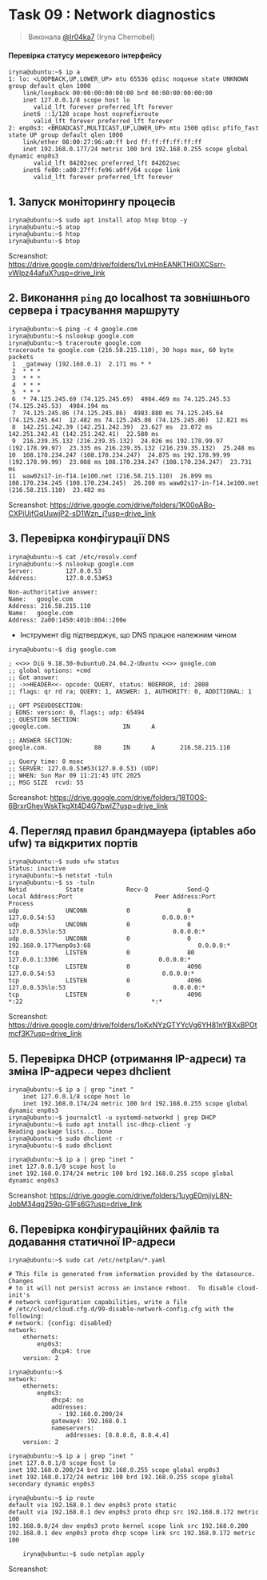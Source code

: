 # Task 09 : Network diagnostics

> Виконала [@Ir04ka7](https://https:github.com/Ir04ka7) (Iryna Chernobel)

#### Перевірка статусу мережевого інтерфейсу 
```
iryna@ubuntu:~$ ip a
1: lo: <LOOPBACK,UP,LOWER_UP> mtu 65536 qdisc noqueue state UNKNOWN group default qlen 1000
    link/loopback 00:00:00:00:00:00 brd 00:00:00:00:00:00
    inet 127.0.0.1/8 scope host lo
       valid_lft forever preferred_lft forever
    inet6 ::1/128 scope host noprefixroute
       valid_lft forever preferred_lft forever
2: enp0s3: <BROADCAST,MULTICAST,UP,LOWER_UP> mtu 1500 qdisc pfifo_fast state UP group default qlen 1000
    link/ether 08:00:27:96:a0:ff brd ff:ff:ff:ff:ff:ff
    inet 192.168.0.177/24 metric 100 brd 192.168.0.255 scope global dynamic enp0s3
       valid_lft 84202sec preferred_lft 84202sec
    inet6 fe80::a00:27ff:fe96:a0ff/64 scope link
       valid_lft forever preferred_lft forever
```  



## 1. Запуск моніторингу процесів
``` 
iryna@ubuntu:~$ sudo apt install atop htop btop -y
iryna@ubuntu:~$ atop
iryna@ubuntu:~$ htop
iryna@ubuntu:~$ btop
``` 
Screanshot: https://drive.google.com/drive/folders/1vLmHnEANKTHi0iXCSsrr-vWlpz44afuX?usp=drive_link


## 2. Виконання `ping` до localhost та зовнішнього сервера і трасування маршруту
``` 
iryna@ubuntu:~$ ping -c 4 google.com
iryna@ubuntu:~$ nslookup google.com
iryna@ubuntu:~$ traceroute google.com
traceroute to google.com (216.58.215.110), 30 hops max, 60 byte packets
 1  _gateway (192.168.0.1)  2.171 ms * *
 2  * * *
 3  * * *
 4  * * *
 5  * * *
 6  * 74.125.245.69 (74.125.245.69)  4984.469 ms 74.125.245.53 (74.125.245.53)  4984.194 ms
 7  74.125.245.86 (74.125.245.86)  4983.880 ms 74.125.245.64 (74.125.245.64)  12.482 ms 74.125.245.86 (74.125.245.86)  12.821 ms
 8  142.251.242.39 (142.251.242.39)  23.627 ms  23.072 ms 142.251.242.41 (142.251.242.41)  22.580 ms
 9  216.239.35.132 (216.239.35.132)  24.026 ms 192.178.99.97 (192.178.99.97)  23.335 ms 216.239.35.132 (216.239.35.132)  25.248 ms
10  108.170.234.247 (108.170.234.247)  24.875 ms 192.178.99.99 (192.178.99.99)  23.008 ms 108.170.234.247 (108.170.234.247)  23.731 ms
11  waw02s17-in-f14.1e100.net (216.58.215.110)  26.899 ms 108.170.234.245 (108.170.234.245)  26.280 ms waw02s17-in-f14.1e100.net (216.58.215.110)  23.482 ms
```
Screanshot: https://drive.google.com/drive/folders/1K00oABo-CXPiUjfGqUuwjP2-sD1Wzn_j?usp=drive_link

## 3. Перевірка конфігурації DNS
``` 
iryna@ubuntu:~$ cat /etc/resolv.conf
iryna@ubuntu:~$ nslookup google.com
Server:         127.0.0.53
Address:        127.0.0.53#53

Non-authoritative answer:
Name:   google.com
Address: 216.58.215.110
Name:   google.com
Address: 2a00:1450:401b:804::200e
```  

- Інструмент dig підтверджує, що DNS працює належним чином
 
 ``` 
 iryna@ubuntu:~$ dig google.com

; <<>> DiG 9.18.30-0ubuntu0.24.04.2-Ubuntu <<>> google.com
;; global options: +cmd
;; Got answer:
;; ->>HEADER<<- opcode: QUERY, status: NOERROR, id: 2808
;; flags: qr rd ra; QUERY: 1, ANSWER: 1, AUTHORITY: 0, ADDITIONAL: 1

;; OPT PSEUDOSECTION:
; EDNS: version: 0, flags:; udp: 65494
;; QUESTION SECTION:
;google.com.                    IN      A

;; ANSWER SECTION:
google.com.             88      IN      A       216.58.215.110

;; Query time: 0 msec
;; SERVER: 127.0.0.53#53(127.0.0.53) (UDP)
;; WHEN: Sun Mar 09 11:21:43 UTC 2025
;; MSG SIZE  rcvd: 55
``` 
Screanshot: https://drive.google.com/drive/folders/18T0OS-6BrxrGheyWskTkgXt4D4G7bwlZ?usp=drive_link

## 4. Перегляд правил брандмауера (iptables або ufw) та відкритих портів
``` 
iryna@ubuntu:~$ sudo ufw status
Status: inactive
iryna@ubuntu:~$ netstat -tuln
iryna@ubuntu:~$ ss -tuln
Netid           State            Recv-Q           Send-Q                             Local Address:Port                       Peer Address:Port           Process
udp             UNCONN           0                0                                     127.0.0.54:53                              0.0.0.0:*
udp             UNCONN           0                0                                  127.0.0.53%lo:53                              0.0.0.0:*
udp             UNCONN           0                0                           192.168.0.177%enp0s3:68                              0.0.0.0:*
tcp             LISTEN           0                80                                     127.0.0.1:3306                            0.0.0.0:*
tcp             LISTEN           0                4096                                  127.0.0.54:53                              0.0.0.0:*
tcp             LISTEN           0                4096                               127.0.0.53%lo:53                              0.0.0.0:*
tcp             LISTEN           0                4096                                           *:22                                    *:*
``` 

Screanshot: https://drive.google.com/drive/folders/1oKxNYzGTYYcVg6YH81nYBXxBPOtmcf3K?usp=drive_link

## 5. Перевірка DHCP (отримання IP-адреси) та зміна IP-адреси через dhclient
``` 
iryna@ubuntu:~$ ip a | grep "inet "
    inet 127.0.0.1/8 scope host lo
    inet 192.168.0.174/24 metric 100 brd 192.168.0.255 scope global dynamic enp0s3
iryna@ubuntu:~$ journalctl -u systemd-networkd | grep DHCP
iryna@ubuntu:~$ sudo apt install isc-dhcp-client -y
Reading package lists... Done
iryna@ubuntu:~$ sudo dhclient -r
iryna@ubuntu:~$ sudo dhclient

iryna@ubuntu:~$ ip a | grep "inet "
inet 127.0.0.1/8 scope host lo
inet 192.168.0.174/24 metric 100 brd 192.168.0.255 scope global dynamic enp0s3
``` 
Screanshot: https://drive.google.com/drive/folders/1uygE0mjiyL8N-JobM34qq259q-G1Fs6G?usp=drive_link

## 6. Перевірка конфігураційних файлів та додавання статичної IP-адреси
``` 
iryna@ubuntu:~$ sudo cat /etc/netplan/*.yaml

# This file is generated from information provided by the datasource.  Changes
# to it will not persist across an instance reboot.  To disable cloud-init's
# network configuration capabilities, write a file
# /etc/cloud/cloud.cfg.d/99-disable-network-config.cfg with the following:
# network: {config: disabled}
network:
    ethernets:
        enp0s3:
            dhcp4: true
    version: 2

iryna@ubuntu:~$
network:
    ethernets:
        enp0s3:
            dhcp4: no
            addresses:
              - 192.168.0.200/24
            gateway4: 192.168.0.1
            nameservers:
                addresses: [8.8.8.8, 8.8.4.4]
    version: 2

iryna@ubuntu:~$ ip a | grep "inet "
inet 127.0.0.1/8 scope host lo
inet 192.168.0.200/24 brd 192.168.0.255 scope global enp0s3
inet 192.168.0.172/24 metric 100 brd 192.168.0.255 scope global secondary dynamic enp0s3

iryna@ubuntu:~$ ip route
default via 192.168.0.1 dev enp0s3 proto static
default via 192.168.0.1 dev enp0s3 proto dhcp src 192.168.0.172 metric 100
192.168.0.0/24 dev enp0s3 proto kernel scope link src 192.168.0.200
192.168.0.1 dev enp0s3 proto dhcp scope link src 192.168.0.172 metric 100

    iryna@ubuntu:~$ sudo netplan apply
``` 
Screanshot: 